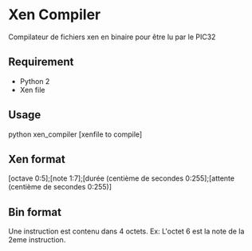 # Xen Compiler
Compilateur de fichiers xen en binaire pour être lu par le PIC32
## Requirement
* Python 2
* Xen file

## Usage
python xen_compiler [xenfile to compile]

## Xen format
[octave 0:5];[note 1:7];[durée (centième de secondes 0:255];[attente (centième de secondes 0:255)]

## Bin format
Une instruction est contenu dans 4 octets.
Ex:
L'octet 6 est la note de la 2eme instruction.
